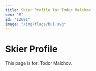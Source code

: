 ```yaml
---
title: Skier Profile for Todor Malchov
sex: "M"
id: "12691"
image: "/img/flags/bul.svg" 
---
```


# Skier Profile

This page is for: Todor Malchov.
    
